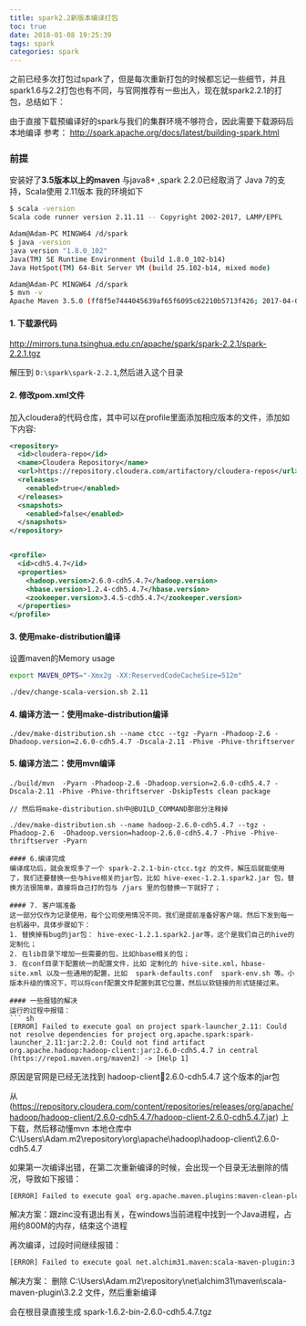 ```yaml
---
title: spark2.2新版本编译打包
toc: true
date: 2018-01-08 19:25:39
tags: spark
categories: spark
---
```


之前已经多次打包过spark了，但是每次重新打包的时候都忘记一些细节，并且spark1.6与2.2打包也有不同，与官网推荐有一些出入，现在就spark2.2.1的打包，总结如下：

由于直接下载预编译好的spark与我们的集群环境不够符合，因此需要下载源码后本地编译
参考：
http://spark.apache.org/docs/latest/building-spark.html

### 前提
安装好了**3.5版本以上的maven** 与java8+ ,spark 2.2.0已经取消了 Java 7的支持，Scala使用 2.11版本
我的环境如下
``` sh
$ scala -version
Scala code runner version 2.11.11 -- Copyright 2002-2017, LAMP/EPFL

Adam@Adam-PC MINGW64 /d/spark
$ java -version
java version "1.8.0_102"
Java(TM) SE Runtime Environment (build 1.8.0_102-b14)
Java HotSpot(TM) 64-Bit Server VM (build 25.102-b14, mixed mode)

Adam@Adam-PC MINGW64 /d/spark
$ mvn -v
Apache Maven 3.5.0 (ff8f5e7444045639af65f6095c62210b5713f426; 2017-04-04T03:39:06+08:00)
```

#### 1. 下载源代码
http://mirrors.tuna.tsinghua.edu.cn/apache/spark/spark-2.2.1/spark-2.2.1.tgz

解压到 `D:\spark\spark-2.2.1`,然后进入这个目录
#### 2. 修改pom.xml文件
加入cloudera的代码仓库，其中可以在profile里面添加相应版本的文件，添加如下内容:
``` xml
<repository>  
  <id>cloudera-repo</id>  
  <name>Cloudera Repository</name>  
  <url>https://repository.cloudera.com/artifactory/cloudera-repos</url>  
  <releases>  
    <enabled>true</enabled> 
  </releases>  
  <snapshots>  
    <enabled>false</enabled>  
  </snapshots>  
</repository>  


<profile>  
  <id>cdh5.4.7</id>  
  <properties>  
    <hadoop.version>2.6.0-cdh5.4.7</hadoop.version>  
    <hbase.version>1.2.4-cdh5.4.7</hbase.version>  
    <zookeeper.version>3.4.5-cdh5.4.7</zookeeper.version>  
  </properties>  
</profile>
```

#### 3. 使用make-distribution编译

设置maven的Memory usage
``` sh
export MAVEN_OPTS="-Xmx2g -XX:ReservedCodeCacheSize=512m"
```
``` sh
./dev/change-scala-version.sh 2.11
```


#### 4. 编译方法一：使用make-distribution编译
```
./dev/make-distribution.sh --name ctcc --tgz -Pyarn -Phadoop-2.6 -Dhadoop.version=2.6.0-cdh5.4.7 -Dscala-2.11 -Phive -Phive-thriftserver
```

#### 5. 编译方法二：使用mvn编译
```
./build/mvn  -Pyarn -Phadoop-2.6 -Dhadoop.version=2.6.0-cdh5.4.7 -Dscala-2.11 -Phive -Phive-thriftserver -DskipTests clean package

// 然后将make-distribution.sh中@BUILD_COMMAND那部分注释掉

./dev/make-distribution.sh --name hadoop-2.6.0-cdh5.4.7 --tgz -Phadoop-2.6  -Dhadoop.version=hadoop-2.6.0-cdh5.4.7 -Phive -Phive-thriftserver -Pyarn

#### 6.编译完成
编译成功后，就会发现多了一个 spark-2.2.1-bin-ctcc.tgz 的文件，解压后就能使用了，我们还要替换一些与hive相关的jar包，比如 hive-exec-1.2.1.spark2.jar 包，替换方法很简单，直接将自己打的包与 /jars 里的包替换一下就好了；

#### 7. 客户端准备
这一部分仅作为记录使用，每个公司使用情况不同，我们是提前准备好客户端，然后下发到每一台机器中，具体步骤如下：
1. 替换掉有bug的jar包： hive-exec-1.2.1.spark2.jar等，这个是我们自己的hive的定制化；
2. 在lib目录下增加一些需要的包，比如hbase相关的包；
3. 在conf目录下配置统一的配置文件，比如 定制化的 hive-site.xml，hbase-site.xml 以及一些通用的配置，比如  spark-defaults.conf  spark-env.sh 等。小版本升级的情况下，可以将conf配置文件配置到其它位置，然后以软链接的形式链接过来。

#### 一些报错的解决
运行的过程中报错：
``` sh
[ERROR] Failed to execute goal on project spark-launcher_2.11: Could not resolve dependencies for project org.apache.spark:spark-launcher_2.11:jar:2.2.0: Could not find artifact org.apache.hadoop:hadoop-client:jar:2.6.0-cdh5.4.7 in central (https://repo1.maven.org/maven2) -> [Help 1]
```
原因是官网是已经无法找到 hadoop-client:jar:2.6.0-cdh5.4.7 这个版本的jar包

从 (https://repository.cloudera.com/content/repositories/releases/org/apache/hadoop/hadoop-client/2.6.0-cdh5.4.7/hadoop-client-2.6.0-cdh5.4.7.jar) 上下载，然后移动懂mvn 本地仓库中
C:\Users\Adam\.m2\repository\org\apache\hadoop\hadoop-client\2.6.0-cdh5.4.7

如果第一次编译出错，在第二次重新编译的时候，会出现一个目录无法删除的情况，导致如下报错：
``` sh
[ERROR] Failed to execute goal org.apache.maven.plugins:maven-clean-plugin:3.0.0:clean (default-clean) on project spark-tags_2.11: Failed to clean project: Failed to delete D:\spark\spark-2.2.0-ctcc\spark-2.2.0\common\tags\target\spark-tags_2.11-2.2.0.jar -> [Help 1]
```
解决方案：跟zinc没有退出有关，在windows当前进程中找到一个Java进程，占用约800M的内存，结束这个进程

再次编译，过段时间继续报错：
``` sh
[ERROR] Failed to execute goal net.alchim31.maven:scala-maven-plugin:3.2.2:compile (scala-compile-first) on project spark-network-yarn_2.11: Execution scala-compile-first of goal net.alchim31.maven:scala-maven-plugin:3.2.2:compile failed. CompileFailed -> [Help 1]
```
解决方案：
删除 C:\Users\Adam\.m2\repository\net\alchim31\maven\scala-maven-plugin\3.2.2 文件，然后重新编译 

会在根目录直接生成 spark-1.6.2-bin-2.6.0-cdh5.4.7.tgz